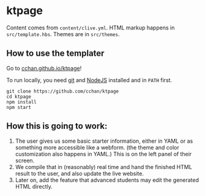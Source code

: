 # ktpage

Content comes from `content/clive.yml`. HTML markup happens in `src/template.hbs`.
Themes are in `src/themes`.

## How to use the templater

Go to [cchan.github.io/ktpage](https://cchan.github.io/ktpage)!

To run locally, you need [git](https://git-scm.com/) and [NodeJS](https://nodejs.org) installed and in `PATH` first.

    git clone https://github.com/cchan/ktpage
    cd ktpage
    npm install
    npm start

## How this is going to work:

1. The user gives us some basic starter information, either in YAML or as something more accessible like a webform.
(the theme and color customization also happens in YAML.) This is on the left panel of their screen.
2. We compile that in (reasonably) real time and hand the finished HTML result to the user, and also update the live website.
3. Later on, add the feature that advanced students may edit the generated HTML directly.

